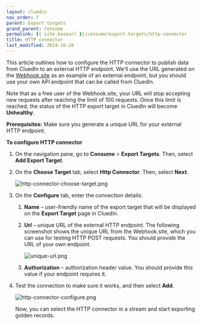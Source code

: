 ```yaml
---
layout: cluedin
nav_order: 7
parent: Export targets
grand_parent: Consume
permalink: {{ site.baseurl }}/consume/export-targets/http-connector
title: HTTP connector
last_modified: 2024-10-28
---
```


This article outlines how to configure the HTTP connector to publish data from CluedIn to an external HTTP endpoint. We'll use the URL generated on the [Webhook.site](https://webhook.site/) as an example of an external endpoint, but you should use your own API endpoint that can be called from CluedIn.

Note that as a free user of the Webhook.site, your URL will stop accepting new requests after reaching the limit of 100 requests. Once this limit is reached, the status of the HTTP export target in CluedIn will become **Unhealthy**.

**Prerequisites:** Make sure you generate a unique URL for your external HTTP endpoint.

**To configure HTTP connector**

1. On the navigation pane, go to **Consume** > **Export Targets**. Then, select **Add Export Target**.

1. On the **Choose Target** tab, select **Http Connector**. Then, select **Next**.

    ![http-connector-choose-target.png](../../assets/images/consume/export-targets/http-connector-choose-target.png)

1. On the **Configure** tab, enter the connection details:

    1. **Name** – user-friendly name of the export target that will be displayed on the **Export Target** page in CluedIn.

    1. **Url** – unique URL of the external HTTP endpoint. The following screenshot shows the unique URL from the Webhook.site, which you can use for testing HTTP POST requests. You should provide the URL of your own endpoint.

        ![unique-url.png](../../assets/images/consume/export-targets/unique-url.png)

    1. **Authorization** – authorization header value. You should provide this value if your endpoint requires it.

1. Test the connection to make sure it works, and then select **Add**.

    ![http-connector-configure.png](../../assets/images/consume/export-targets/http-connector-configure.png)

    Now, you can select the HTTP connector in a stream and start exporting golden records.